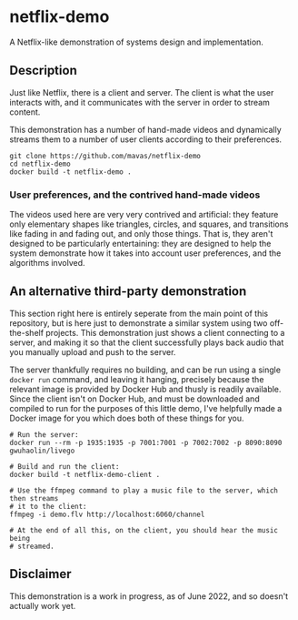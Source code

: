 # netflix-demo

A Netflix-like demonstration of systems design and implementation.

## Description

Just like Netflix, there is a client and server.  The client is what the user interacts with, and it communicates with the server in order to stream content.

This demonstration has a number of hand-made videos and dynamically streams them to a number of user clients according to their preferences.

```
git clone https://github.com/mavas/netflix-demo
cd netflix-demo
docker build -t netflix-demo .
```

### User preferences, and the contrived hand-made videos

The videos used here are very very contrived and artificial: they feature only elementary shapes like triangles, circles, and squares, and transitions like fading in and fading out, and only those things.  That is, they aren't designed to be particularly entertaining: they are designed to help the system demonstrate how it takes into account user preferences, and the algorithms involved.

## An alternative third-party demonstration

This section right here is entirely seperate from the main point of this repository, but is here just to demonstrate a similar system using two off-the-shelf projects.  This demonstration just shows a client connecting to a server, and making it so that the client successfully plays back audio that you manually upload and push to the server.

The server thankfully requires no building, and can be run using a single `docker run` command, and leaving it hanging, precisely because the relevant image is provided by Docker Hub and thusly is readily available.  Since the client isn't on Docker Hub, and must be downloaded and compiled to run for the purposes of this little demo, I've helpfully made a Docker image for you which does both of these things for you.

```
# Run the server:
docker run --rm -p 1935:1935 -p 7001:7001 -p 7002:7002 -p 8090:8090 gwuhaolin/livego

# Build and run the client:
docker build -t netflix-demo-client .

# Use the ffmpeg command to play a music file to the server, which then streams
# it to the client:
ffmpeg -i demo.flv http://localhost:6060/channel

# At the end of all this, on the client, you should hear the music being
# streamed.
```

## Disclaimer

This demonstration is a work in progress, as of June 2022, and so doesn't actually work yet.
